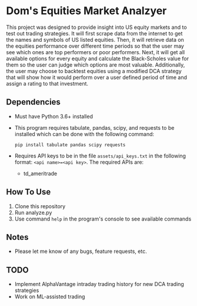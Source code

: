# Dom's Equities Market Analzyer

This project was designed to provide insight into US equity markets and to test out trading strategies.
It will first scrape data from the internet to get the names and symbols of US listed equities.
Then, it will retrieve data on the equities performance over different time periods so that the user may see which ones are top performers or poor performers.
Next, it will get all available options for every equity and calculate the Black-Scholes value for them so the user can judge which options are most valuable.
Additionally, the user may choose to backtest equities using a modified DCA strategy that will show how it would perform over
a user defined period of time and assign a rating to that investment.

## Dependencies

- Must have Python 3.6+ installed
- This program requires tabulate, pandas, scipy, and requests to be installed which can be done with the following command:

  `pip install tabulate pandas scipy requests`

- Requires API keys to be in the file `assets/api_keys.txt` in the following format: `<api name>=<api key>`. The required APIs are:
  - td_ameritrade

## How To Use

1. Clone this repository
2. Run analyze.py
3. Use command `help` in the program's console to see available commands

## Notes

- Please let me know of any bugs, feature requests, etc.

## TODO

- Implement AlphaVantage intraday trading history for new DCA trading strategies
- Work on ML-assisted trading
